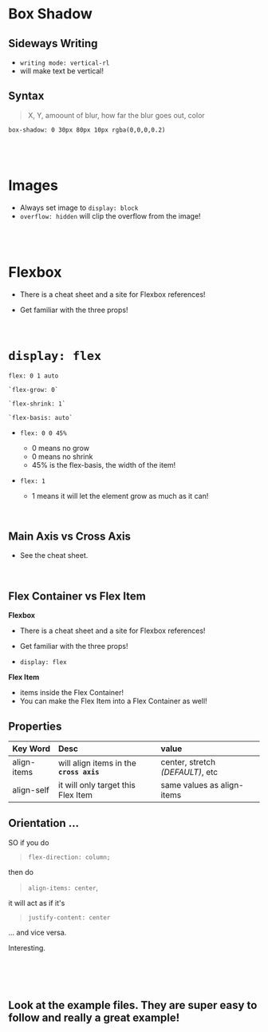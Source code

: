 # Box Shadow

## Sideways Writing

-   `writing mode: vertical-rl`
-   will make text be vertical!

## Syntax

> X, Y, amoount of blur, how far the blur goes out, color

`box-shadow: 0 30px 80px 10px rgba(0,0,0,0.2)`

<br>
<br>

# Images

-   Always set image to `display: block`
-   `overflow: hidden` will clip the overflow from the image!

<br>
<br>

# Flexbox

-   There is a cheat sheet and a site for Flexbox references!

-   Get familiar with the three props!

<br>

# `display: flex`

`flex: 0 1 auto`

    `flex-grow: 0`

    `flex-shrink: 1`

    `flex-basis: auto`

-   `flex: 0 0 45%`

    -   0 means no grow
    -   0 means no shrink
    -   45% is the flex-basis, the width of the item!

-   `flex: 1`

    -   1 means it will let the element grow as much as it can!

<br>

## Main Axis vs Cross Axis

-   See the cheat sheet.

<br>

## Flex Container vs Flex Item

**Flexbox**

-   There is a cheat sheet and a site for Flexbox references!

-   Get familiar with the three props!

-   `display: flex`

**Flex Item**

-   items inside the Flex Container!
-   You can make the Flex Item into a Flex Container as well!

## Properties

| Key Word    | Desc                                     | value                            |
| :---------- | :--------------------------------------- | :------------------------------- |
| align-items | will align items in the **`cross axis`** | center, stretch _(DEFAULT)_, etc |
| align-self  | it will only target this Flex Item       | same values as align-items       |

## Orientation ...

SO if you do

> `flex-direction: column;`

then do

> `align-items: center`,

it will act as if it's

> `justify-content: center`

... and vice versa.

Interesting.

<br>
<br>
<br>

## Look at the example files. They are super easy to follow and really a great example!
